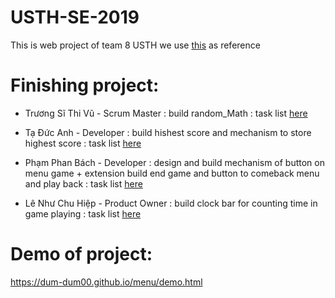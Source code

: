 # USTH-SE-2019
This is web project of team 8 USTH we use [this](http://www.jogosgratispro.com/demo/freakymath/index.html) as reference
# Finishing project:
- Trương Sĩ Thi Vũ - Scrum Master : build random_Math : task list [here](https://github.com/larycoder/USTH-SE-2019/issues/15)

- Tạ Đức Anh - Developer : build hishest score and mechanism to store highest score : task list [here](https://github.com/larycoder/USTH-SE-2019/issues/18)
- Phạm Phan Bách - Developer : design and build mechanism of button on menu game + extension build end game and button to comeback menu and play back : task list [here](https://github.com/larycoder/USTH-SE-2019/issues/11)
- Lê Như Chu Hiệp - Product Owner : build clock bar for counting time in game playing : task list [here](https://github.com/larycoder/USTH-SE-2019/issues/17)
# Demo of project:
https://dum-dum00.github.io/menu/demo.html
